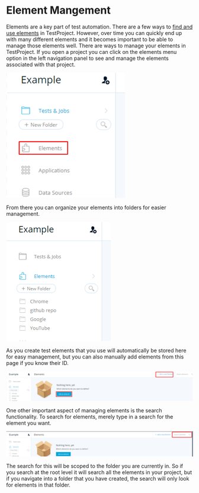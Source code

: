 # Element Mangement

Elements are a key part of test automation. There are a few ways to [find and use elements](../using-the-smart-test-recorder/finding-and-using-elements/) in TestProject. However, over time you can quickly end up with many different elements and it becomes important to be able to manage those elements well. There are ways to manage your elements in TestProject. If you open a project you can click on the elements menu option in the left navigation panel to see and manage the elements associated with that project.

![Element Management](../.gitbook/assets/image%20%2851%29.png)

From there you can organize your elements into folders for easier management.

![Element Folders](../.gitbook/assets/image%20%2810%29.png)

As you create test elements that you use will automatically be stored here for easy management, but you can also manually add elements from this page if you know their ID.

![Adding New Elements](../.gitbook/assets/image%20%28230%29.png)

One other important aspect of managing elements is the search functionality. To search for elements, merely type in a search for the element you want.

![Element Search](../.gitbook/assets/image%20%2891%29.png)

The search for this will be scoped to the folder you are currently in. So if you search at the root level it will search all the elements in your project, but if you navigate into a folder that you have created, the search will only look for elements in that folder. 

